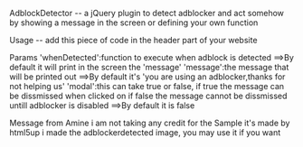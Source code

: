 AdblockDetector
	-- a jQuery plugin to detect adblocker and act somehow by showing a message in the screen
	or defining your own function

Usage
	-- add this piece of code in the header part of your website
	<script src="adblockdetector.js"></script>
	<script type="text/javascript">
		$(document).ready(function()
		{
			$.AdblockDetector
			({
				modal:false,
				message:$('<img>',
					src:'adblockdetected.jpg'
				)
			});
		});
	</script>


Params
	'whenDetected':function to execute when adblock is detected
			==>By default it will print in the screen the 'message'
	'message':the message that will be printed out
			==>By default it's 'you are using an adblocker,thanks for not helping us'
	'modal':this can take true or false, 
		if true the message can be dissmissed when clicked on
		if false the message cannot be dissmissed untill adblocker is disabled
			==>By default it is false

Message from Amine
i am not taking any credit for the Sample it's made by html5up
i made the adblockerdetected image, you may use it if you want
